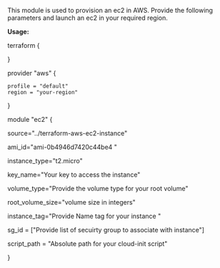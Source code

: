 This module is used to provision an ec2 in AWS. Provide the following parameters and launch an ec2 in your required region.

**Usage:**

terraform {

}

provider "aws" {

    profile = "default"
    region = "your-region"
}


module "ec2" {

 source="../terraform-aws-ec2-instance"
 
 ami_id="ami-0b4946d7420c44be4 "  
 
 instance_type="t2.micro"
 
 key_name="Your key to access the instance"
 
 volume_type="Provide the volume type for your root volume"
 
 root_volume_size="volume size in integers"
 
 instance_tag="Provide Name tag for your instance "
 
 sg_id = ["Provide list of secuirty group to associate with instance"]
 
 script_path = "Absolute path for your cloud-init script"  
 
}

